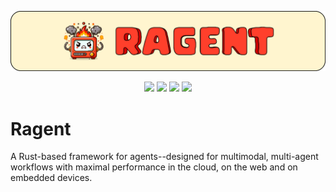 <p align="center">
    <img src="splash.png" alt="Splash">
</p>
<div align="center">
    <a href="https://www.rust-lang.org"><img height=30em src="https://img.shields.io/badge/Rust-%2320232a?style=for-the-badge&logo=rust&logoColor=red&color=141414"></a>
    <a href="https://bevyengine.org"><img height=30em src="https://img.shields.io/badge/Bevy-%2320232a?style=for-the-badge&logo=bevy&logoColor=white&color=141414"></a>
    <a href="https://openai.com"><img height=30em src="https://img.shields.io/badge/OpenAI-%2320232a?style=for-the-badge&logo=openai&logoColor=white&color=141414"></a>
    <a href="https://azure.microsoft.com"><img height=30em src="https://img.shields.io/badge/Azure-%2320232a?style=for-the-badge&logo=microsoftazure&logoColor=0078D4&color=141414"></a>
</div>

# Ragent
A Rust-based framework for agents--designed for multimodal, multi-agent workflows with maximal performance in the cloud, on the web and on embedded devices.
